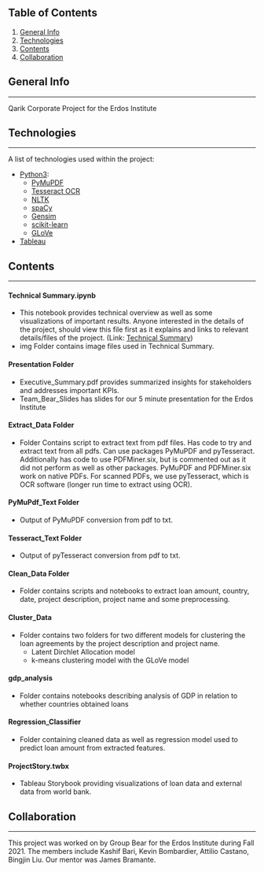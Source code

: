 ## Table of Contents
1. [General Info](#general-info)
2. [Technologies](#technologies)
3. [Contents](#contents)
4. [Collaboration](#collaboration)
## General Info
***
Qarik Corporate Project for the Erdos Institute
## Technologies
***
A list of technologies used within the project:
* [Python3](https://www.python.org/):
  * [PyMuPDF](https://pdfminersix.readthedocs.io/en/latest/)
  * [Tesseract OCR](https://pypi.org/project/pytesseract/)
  * [NLTK](https://www.nltk.org/)
  * [spaCy](https://spacy.io)
  * [Gensim](https://radimrehurek.com/gensim/)
  * [scikit-learn](https://scikit-learn.org/stable/)
  * [GLoVe](https://pypi.org/project/glove_python/)
* [Tableau](https://www.tableau.com/)
## Contents
***
#### Technical Summary.ipynb
* This notebook provides technical overview as well as some visualizations
of important results. Anyone interested in the details of the project, should view this file first as it explains and links to relevant details/files of the project. (Link: [Technical Summary](https://github.com/DoctorBomb/Qarik-Team-Bear/blob/main/Technical_Summary.ipynb))
* img Folder contains image files used in Technical Summary.
#### Presentation Folder
* Executive_Summary.pdf provides summarized insights for stakeholders and
  addresses important KPIs.
* Team_Bear_Slides has slides for our 5 minute presentation for the Erdos
  Institute
#### Extract_Data Folder
* Folder Contains script to extract text from pdf files. Has code to try and
  extract text from all pdfs. Can use packages PyMuPDF and pyTesseract.
Additionally has code to use PDFMiner.six, but is commented out as it did not
perform as well as other packages. PyMuPDF and PDFMiner.six work on native
PDFs. For scanned PDFs, we use pyTesseract, which is OCR software (longer run
time to extract using OCR).
#### PyMuPdf_Text Folder
* Output of PyMuPDF conversion from pdf to txt.
#### Tesseract_Text Folder
* Output of pyTesseract conversion from pdf to txt.
#### Clean_Data Folder
* Folder contains scripts and notebooks to extract loan amount, country, date,
  project description, project name and some preprocessing.
#### Cluster_Data
* Folder contains two folders for two different models for
  clustering the loan agreements by the project description and project name.
  *  Latent Dirchlet Allocation model
  *  k-means clustering model with the GLoVe model
#### gdp_analysis
*  Folder contains notebooks describing analysis of GDP in relation to whether
   countries obtained loans
#### Regression_Classifier
*  Folder containing cleaned data as well as regression model used to predict
   loan amount from extracted features.
#### ProjectStory.twbx
* Tableau Storybook providing visualizations of loan data and external data
  from world bank.
## Collaboration
***
This project was worked on by Group Bear for the Erdos Institute during Fall 2021. The members include Kashif Bari, Kevin Bombardier, Attilio Castano, Bingjin Liu. Our mentor was James Bramante.
